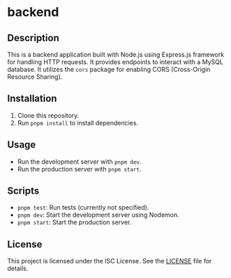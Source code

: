 # backend

## Description
This is a backend application built with Node.js using Express.js framework for handling HTTP requests. It provides endpoints to interact with a MySQL database. It utilizes the `cors` package for enabling CORS (Cross-Origin Resource Sharing).

## Installation
1. Clone this repository.
2. Run `pnpm install` to install dependencies.

## Usage
- Run the development server with `pnpm dev`.
- Run the production server with `pnpm start`.

## Scripts
- `pnpm test`: Run tests (currently not specified).
- `pnpm dev`: Start the development server using Nodemon.
- `pnpm start`: Start the production server.

## License
This project is licensed under the ISC License. See the [LICENSE](LICENSE) file for details.

